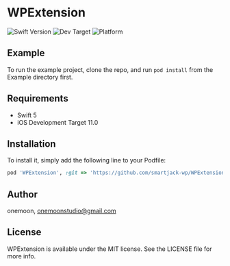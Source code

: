 # WPExtension

![Swift Version](https://img.shields.io/badge/Swift-5.0-orange)
![Dev Target](https://img.shields.io/badge/iOS-11.0-blue)
![Platform](https://img.shields.io/badge/Platform-iOS-lightrey)

## Example

To run the example project, clone the repo, and run `pod install` from the Example directory first.

## Requirements

- Swift 5
- iOS Development Target 11.0

## Installation

To install it, simply add the following line to your Podfile:

```ruby
pod 'WPExtension', :git => 'https://github.com/smartjack-wp/WPExtension-iOS'
```

## Author

onemoon, onemoonstudio@gmail.com

## License

WPExtension is available under the MIT license. See the LICENSE file for more info.
